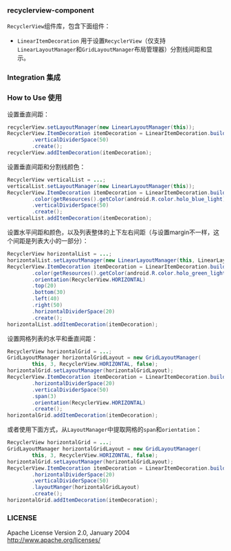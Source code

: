 ### recyclerview-component

`RecyclerView`组件库，包含下面组件：

* `LinearItemDecoration` 用于设置`RecyclerView`（仅支持`LinearLayoutManager`和`GridLayoutManager`布局管理器）分割线间距和显示。

### Integration 集成


### How to Use 使用

设置垂直间距：

```java
recyclerView.setLayoutManager(new LinearLayoutManager(this));
RecyclerView.ItemDecoration itemDecoration = LinearItemDecoration.builder()
        .verticalDividerSpace(50)
        .create();
recyclerView.addItemDecoration(itemDecoration);
```

设置垂直间距和分割线颜色：

```java
RecyclerView verticalList = ...;
verticalList.setLayoutManager(new LinearLayoutManager(this));
RecyclerView.ItemDecoration itemDecoration = LinearItemDecoration.builder()
        .color(getResources().getColor(android.R.color.holo_blue_light))
        .verticalDividerSpace(50)
        .create();
verticalList.addItemDecoration(itemDecoration);
```

设置水平间距和颜色，以及列表整体的上下左右间距（与设置margin不一样，这个间距是列表大小的一部分）：

```java
RecyclerView horizontalList = ...;
horizontalList.setLayoutManager(new LinearLayoutManager(this, LinearLayoutManager.HORIZONTAL, false));
RecyclerView.ItemDecoration itemDecoration = LinearItemDecoration.builder()
        .color(getResources().getColor(android.R.color.holo_green_light))
        .orientation(RecyclerView.HORIZONTAL)
        .top(20)
        .bottom(30)
        .left(40)
        .right(50)
        .horizontalDividerSpace(20)
        .create();
horizontalList.addItemDecoration(itemDecoration);
```

设置网格列表的水平和垂直间距：

```java
RecyclerView horizontalGrid = ...;
GridLayoutManager horizontalGridLayout = new GridLayoutManager(
        this, 3, RecyclerView.HORIZONTAL, false);
horizontalGrid.setLayoutManager(horizontalGridLayout);
RecyclerView.ItemDecoration itemDecoration = LinearItemDecoration.builder()
        .horizontalDividerSpace(20)
        .verticalDividerSpace(50)
        .span(3)
        .orientation(RecyclerView.HORIZONTAL)
        .create();
horizontalGrid.addItemDecoration(itemDecoration);
```


或者使用下面方式，从`LayoutManager`中提取网格的`span`和`orientation`：

```java
RecyclerView horizontalGrid = ...;
GridLayoutManager horizontalGridLayout = new GridLayoutManager(
        this, 3, RecyclerView.HORIZONTAL, false);
horizontalGrid.setLayoutManager(horizontalGridLayout);
RecyclerView.ItemDecoration itemDecoration = LinearItemDecoration.builder()
        .horizontalDividerSpace(20)
        .verticalDividerSpace(50)
        .layoutManger(horizontalGridLayout)
        .create();
horizontalGrid.addItemDecoration(itemDecoration);
```


### LICENSE

Apache License
Version 2.0, January 2004
http://www.apache.org/licenses/
